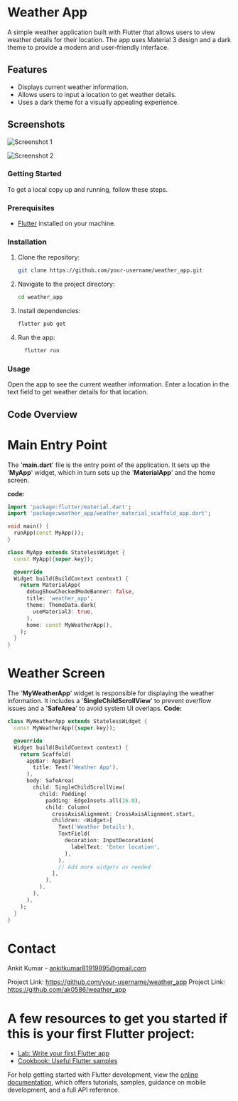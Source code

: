 
# Weather App

A simple weather application built with Flutter that allows users to view weather details for their location. The app uses Material 3 design and a dark theme to provide a modern and user-friendly interface.

## Features

- Displays current weather information.
- Allows users to input a location to get weather details.
- Uses a dark theme for a visually appealing experience.

## Screenshots

![Screenshot 1](https://github.com/ak0586/weather_forecast_app/assets/64912402/ad6e0ded-da87-4759-a067-edeae84e8f6a)

![Screenshot 2](https://github.com/ak0586/weather_forecast_app/assets/64912402/484ebcd0-7930-43a3-a5f8-de71b9925c41)


### Getting Started

To get a local copy up and running, follow these steps.

### Prerequisites

- [Flutter](https://flutter.dev/docs/get-started/install) installed on your machine.

### Installation

1. Clone the repository:
    ```sh
   git clone https://github.com/your-username/weather_app.git

3. Navigate to the project directory:
    ```sh
    cd weather_app
3.  Install dependencies:
    ```sh
    flutter pub get
4.  Run the app:
    ```sh
      flutter run
### Usage
  Open the app to see the current weather information.
  Enter a location in the text field to get weather details for that location.
      
## Code Overview
# Main Entry Point
The '**main.dart**' file is the entry point of the application. It sets up the '**MyApp**' widget, which in turn sets up the '**MaterialApp**' and the home screen.

**code:**
```dart
import 'package:flutter/material.dart';
import 'package:weather_app/weather_material_scaffold_app.dart';

void main() {
  runApp(const MyApp());
}

class MyApp extends StatelessWidget {
  const MyApp({super.key});

  @override
  Widget build(BuildContext context) {
    return MaterialApp(
      debugShowCheckedModeBanner: false,
      title: 'weather_app',
      theme: ThemeData.dark(
        useMaterial3: true,
      ),
      home: const MyWeatherApp(),
    );
  }
}
```

# Weather Screen
The '**MyWeatherApp**' widget is responsible for displaying the weather information. It includes a '**SingleChildScrollView**' to prevent overflow issues and a '**SafeArea**' to avoid system UI overlaps.
**Code:**
```dart
class MyWeatherApp extends StatelessWidget {
  const MyWeatherApp({super.key});

  @override
  Widget build(BuildContext context) {
    return Scaffold(
      appBar: AppBar(
        title: Text('Weather App'),
      ),
      body: SafeArea(
        child: SingleChildScrollView(
          child: Padding(
            padding: EdgeInsets.all(16.0),
            child: Column(
              crossAxisAlignment: CrossAxisAlignment.start,
              children: <Widget>[
                Text('Weather Details'),
                TextField(
                  decoration: InputDecoration(
                    labelText: 'Enter location',
                  ),
                ),
                // Add more widgets as needed
              ],
            ),
          ),
        ),
      ),
    );
  }
}
```

# Contact
Ankit Kumar - ankitkumar81919895@gmail.com

Project Link: https://github.com/your-username/weather_app
Project Link: https://github.com/ak0586/weather_app

# A few resources to get you started if this is your first Flutter project:

- [Lab: Write your first Flutter app](https://docs.flutter.dev/get-started/codelab)
- [Cookbook: Useful Flutter samples](https://docs.flutter.dev/cookbook)

For help getting started with Flutter development, view the
[online documentation](https://docs.flutter.dev/), which offers tutorials,
samples, guidance on mobile development, and a full API reference.
